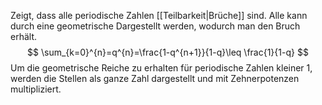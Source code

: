 Zeigt, dass alle periodische Zahlen [[Teilbarkeit|Brüche]] sind. Alle kann durch eine geometrische Dargestellt werden, wodurch man den Bruch erhält. 
$$
\sum_{k=0}^{n}=q^{n}=\frac{1-q^{n+1}}{1-q}\leq \frac{1}{1-q}
$$
Um die geometrische Reiche zu erhalten für periodische Zahlen kleiner $1$, werden die Stellen als ganze Zahl dargestellt und mit Zehnerpotenzen multipliziert.